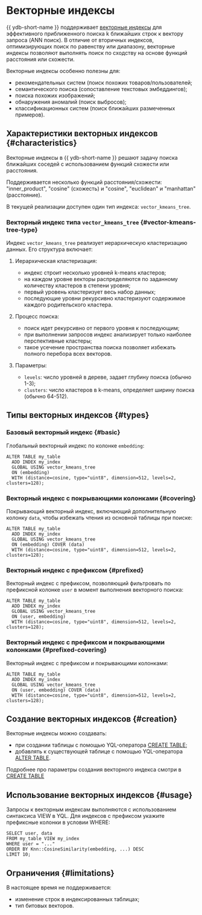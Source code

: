 # Векторные индексы

{{ ydb-short-name }} поддерживает [векторные индексы](https://en.wikipedia.org/wiki/Vector_database) для эффективного приближенного поиска k ближайших строк к вектору запроса (ANN поиск). В отличие от вторичных индексов, оптимизирующих поиск по равенству или диапазону, векторные индексы позволяют выполнять поиск по сходству на основе функций расстояния или схожести.

Векторные индексы особенно полезны для:

* рекомендательных систем (поиск похожих товаров/пользователей;
* cемантического поиска (сопоставление текстовых эмбеддингов);
* поиска похожих изображений;
* обнаружения аномалий (поиск выбросов);
* классификационных систем (поиск ближайших размеченных примеров).

## Характеристики векторных индексов {#characteristics}

Векторные индексы в {{ ydb-short-name }} решают задачу поиска ближайших соседей с использованием функций схожести или расстояния.

Поддерживается несколько функций расстояния/схожести: "inner_product", "cosine" (схожесть) и "cosine", "euclidean" и "manhattan" (расстояние).

В текущей реализации доступен один тип индекса: `vector_kmeans_tree`.

### Векторный индекс типа `vector_kmeans_tree` {#vector-kmeans-tree-type}

Индекс `vector_kmeans_tree` реализует иерархическую кластеризацию данных. Его структура включает:

1. Иерархическая кластеризация:

    - индекс строит несколько уровней k-means кластеров;
    - на каждом уровне векторы распределяются по заданному количеству кластеров в степени уровня;
    - первый уровень кластеризует весь набор данных;
    - последующие уровни рекурсивно кластеризуют содержимое каждого родительского кластера.

2. Процесс поиска:

    - поиск идет рекурсивно от первого уровня к последующим;
    - при выполнении запросов индекс анализирует только наиболее перспективные кластеры;
    - такое усечение пространства поиска позволяет избежать полного перебора всех векторов.

3. Параметры:

    - `levels`: число уровней в дереве, задает глубину поиска (обычно 1-3);
    - `clusters`: число кластеров в k-means, определяет ширину поиска (обычно 64-512).

## Типы векторных индексов {#types}

### Базовый векторный индекс {#basic}

Глобальный векторный индекс по колонке `embedding`:  

```yql
ALTER TABLE my_table
  ADD INDEX my_index
  GLOBAL USING vector_kmeans_tree
  ON (embedding)
  WITH (distance=cosine, type="uint8", dimension=512, levels=2, clusters=128);
```

### Векторный индекс с покрывающими колонками {#covering}

Покрывающий векторный индекс, включающий дополнительную колонку `data`, чтобы избежать чтения из основной таблицы при поиске:  

```yql
ALTER TABLE my_table
  ADD INDEX my_index
  GLOBAL USING vector_kmeans_tree
  ON (embedding) COVER (data)
  WITH (distance=cosine, type="uint8", dimension=512, levels=2, clusters=128);
```

### Векторный индекс с префиксом {#prefixed}

Векторный индекс с префиксом, позволяющий фильтровать по префиксной колонке `user` в момент выполнения векторного поиска:

```yql
ALTER TABLE my_table
  ADD INDEX my_index
  GLOBAL USING vector_kmeans_tree
  ON (user, embedding)
  WITH (distance=cosine, type="uint8", dimension=512, levels=2, clusters=128);
```

### Векторный индекс с префиксом и покрывающими колонками {#prefixed-covering}

Векторный индекс с префиксом и покрывающими колонками:  

```yql
ALTER TABLE my_table
  ADD INDEX my_index
  GLOBAL USING vector_kmeans_tree
  ON (user, embedding) COVER (data)
  WITH (distance=cosine, type="uint8", dimension=512, levels=2, clusters=128);
```

## Создание векторных индексов {#creation}

Векторные индексы можно создавать:

* при создании таблицы с помощью YQL-оператора [CREATE TABLE](../../yql/reference/syntax/create_table/vector_index.md);
* добавлять к существующей таблице с помощью YQL-оператора [ALTER TABLE](../../yql/reference/syntax/alter_table/indexes.md).

Подробнее про параметры создания векторного индекса смотри в [CREATE TABLE](../../yql/reference/syntax/create_table/vector_index.md)

## Использование векторных индексов {#usage}

Запросы к векторным индексам выполняются с использованием синтаксиса VIEW в YQL. Для индексов с префиксом укажите префиксные колонки в условии WHERE:

```yql
SELECT user, data
FROM my_table VIEW my_index
WHERE user = "..."
ORDER BY Knn::CosineSimilarity(embedding, ...) DESC
LIMIT 10;
```

## Ограничения {#limitations}

В настоящее время не поддерживается:  

* изменение строк в индексированных таблицах;
* тип битовых векторов.